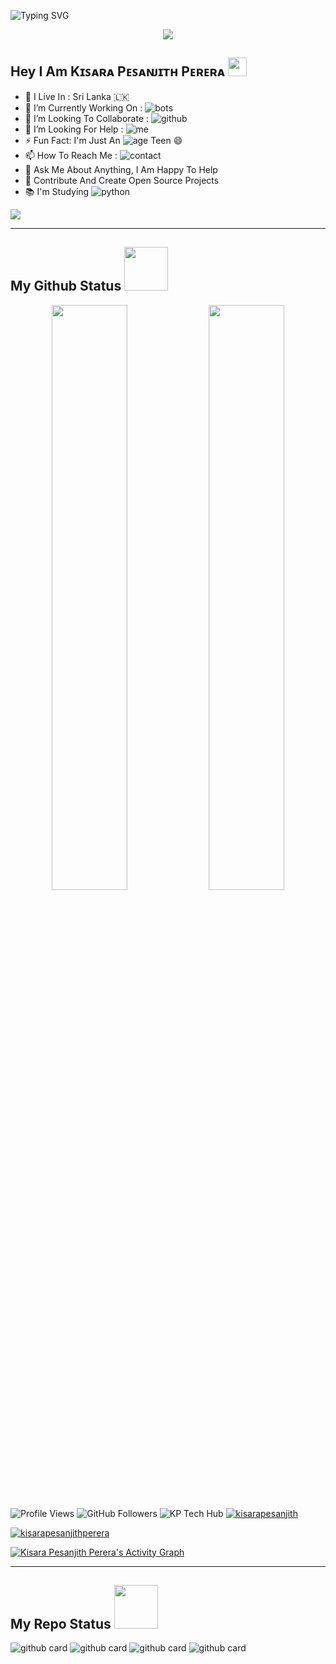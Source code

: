 ![Typing SVG](https://readme-typing-svg.herokuapp.com/?lines=welcome+To+GitHub+.com!;created+by+mrbean!;A+simple+telegram+Bot!;+telegram+group+mallu+movie+search+join+with+telegram+GROUP+friends+features!)
 
<p align="center">
  <a href="https://t.me/KisaraPesanjithPerera"><img src="https://user-images.githubusercontent.com/77770753/117139498-f081c400-adc9-11eb-9aaf-f895a54ecc67.gif"></a>
    </p>

<h2> Hey I Am Kɪꜱᴀʀᴀ Pᴇꜱᴀɴᴊɪᴛʜ Pᴇʀᴇʀᴀ <img src="https://media.giphy.com/media/hvRJCLFzcasrR4ia7z/giphy.gif" width="30px"></h2>

-  🚶‍&nbsp;I Live In : Sri Lanka 🇱🇰  <br>
-  🔭 I’m Currently Working On : ![bots](https://img.shields.io/badge/imdeveloper-ml-blue)  <br>
-  👯 I’m Looking To Collaborate : ![github](https://img.shields.io/badge/On-Github-black)  <br>
-  🤔 I’m Looking For Help : ![me](https://img.shields.io/badge/For-Me-beige)  <br>
-  ⚡ Fun Fact: I'm Just An ![age](https://img.shields.io/badge/Age-14-yellow) Teen 😄
-  📫 How To Reach Me : ![contact](https://img.shields.io/badge/Contact%20Me-On%20Discord-red)
-  💬 Ask Me About Anything, I Am Happy To Help
-  🎯 Contribute And Create Open Source Projects
-  📚 I'm Studying ![python](https://img.shields.io/badge/Python-English-green)

 [![](https://github.com/saadeghi/saadeghi/blob/master/dino.gif)](#)

---

<h2> My Github Status <img src="https://i.pinimg.com/originals/01/63/6c/01636c5434cd0462086620c60fdfec16.gif" width=70px></h2>

<p align="center">
    <img
        width="49%"
        src="https://github-readme-stats.vercel.app/api?username=KisaraPesanjithPerera&count_private=true&include_all_commits=true&show_icons=true&theme=light&hide_border=true"
    />
    <img
        width="49%"
        src="https://github-readme-streak-stats.herokuapp.com?user=KisaraPesanjithPerera&theme=light&hide_border=true"
    />
</p>

![Profile Views](https://gpvc.arturio.dev/KisaraPesanjithPerera)
![GitHub Followers](https://img.shields.io/github/followers/KisaraPesanjithPerera?style=social)
![KP Tech Hub](https://img.shields.io/youtube/channel/subscribers/UC_-caKrhcU3J_ktLQYInwuw?label=KP%20Tech%20Hub&style=social)
<a href="https://twitter.com/kisarapesanjith" target="blank"><img src="https://img.shields.io/twitter/follow/kisarapesanjith?logo=twitter&style=for-the-badge" alt="kisarapesanjith" /></a>
<p align="left"> <a href="https://github.com/ryo-ma/github-profile-trophy"><img src="https://github-profile-trophy.vercel.app/?username=kisarapesanjithperera" alt="kisarapesanjithperera" /></a> </p>
<a href="https://github.com/KisaraPesanjithPerera"><img alt="Kisara Pesanjith Perera's Activity Graph" src="https://activity-graph.herokuapp.com/graph?username=KisaraPesanjithPerera&bg_color=FFFFFF&color=000000&line=FF0000&point=000000&hide_border=true" /></a>


---

<h2> My Repo Status <img src="https://i.pinimg.com/originals/01/63/6c/01636c5434cd0462086620c60fdfec16.gif" width=70px></h2>

![github card](https://github-readme-stats.vercel.app/api/pin/?username=KisaraPesanjithPerera&repo=Captain-Price&theme=dark)
![github card](https://github-readme-stats.vercel.app/api/pin/?username=KisaraPesanjithPerera&repo=kisarapesanjithperera.github.io&theme=dark)
![github card](https://github-readme-stats.vercel.app/api/pin/?username=KisaraPesanjithPerera&repo=MaxBotsCovidInfo&theme=dark)
![github card](https://github-readme-stats.vercel.app/api/pin/?username=KisaraPesanjithPerera&repo=ImageEditorBot&theme=dark)
 

